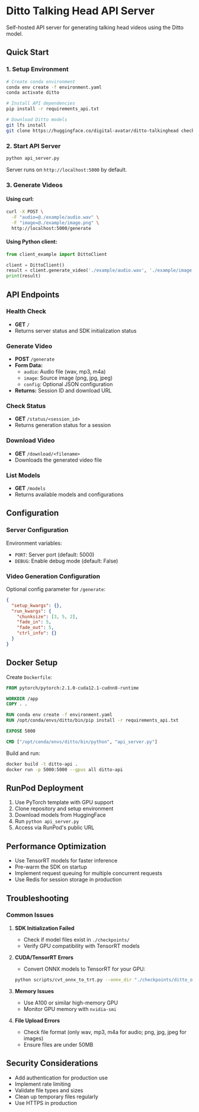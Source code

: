 # Ditto Talking Head API Server

Self-hosted API server for generating talking head videos using the Ditto model.

## Quick Start

### 1. Setup Environment

```bash
# Create conda environment
conda env create -f environment.yaml
conda activate ditto

# Install API dependencies
pip install -r requirements_api.txt

# Download Ditto models
git lfs install
git clone https://huggingface.co/digital-avatar/ditto-talkinghead checkpoints
```

### 2. Start API Server

```bash
python api_server.py
```

Server runs on `http://localhost:5000` by default.

### 3. Generate Videos

#### Using curl:

```bash
curl -X POST \
  -F "audio=@./example/audio.wav" \
  -F "image=@./example/image.png" \
  http://localhost:5000/generate
```

#### Using Python client:

```python
from client_example import DittoClient

client = DittoClient()
result = client.generate_video('./example/audio.wav', './example/image.png')
print(result)
```

## API Endpoints

### Health Check
- **GET** `/`
- Returns server status and SDK initialization status

### Generate Video
- **POST** `/generate`
- **Form Data:**
  - `audio`: Audio file (wav, mp3, m4a)
  - `image`: Source image (png, jpg, jpeg)
  - `config`: Optional JSON configuration
- **Returns:** Session ID and download URL

### Check Status
- **GET** `/status/<session_id>`
- Returns generation status for a session

### Download Video
- **GET** `/download/<filename>`
- Downloads the generated video file

### List Models
- **GET** `/models`
- Returns available models and configurations

## Configuration

### Server Configuration

Environment variables:
- `PORT`: Server port (default: 5000)
- `DEBUG`: Enable debug mode (default: False)

### Video Generation Configuration

Optional config parameter for `/generate`:

```json
{
  "setup_kwargs": {},
  "run_kwargs": {
    "chunksize": [3, 5, 2],
    "fade_in": 5,
    "fade_out": 5,
    "ctrl_info": {}
  }
}
```

## Docker Setup

Create `Dockerfile`:

```dockerfile
FROM pytorch/pytorch:2.1.0-cuda12.1-cudnn8-runtime

WORKDIR /app
COPY . .

RUN conda env create -f environment.yaml
RUN /opt/conda/envs/ditto/bin/pip install -r requirements_api.txt

EXPOSE 5000

CMD ["/opt/conda/envs/ditto/bin/python", "api_server.py"]
```

Build and run:

```bash
docker build -t ditto-api .
docker run -p 5000:5000 --gpus all ditto-api
```

## RunPod Deployment

1. Use PyTorch template with GPU support
2. Clone repository and setup environment
3. Download models from HuggingFace
4. Run `python api_server.py`
5. Access via RunPod's public URL

## Performance Optimization

- Use TensorRT models for faster inference
- Pre-warm the SDK on startup
- Implement request queuing for multiple concurrent requests
- Use Redis for session storage in production

## Troubleshooting

### Common Issues

1. **SDK Initialization Failed**
   - Check if model files exist in `./checkpoints/`
   - Verify GPU compatibility with TensorRT models

2. **CUDA/TensorRT Errors**
   - Convert ONNX models to TensorRT for your GPU:
   ```bash
   python scripts/cvt_onnx_to_trt.py --onnx_dir "./checkpoints/ditto_onnx" --trt_dir "./checkpoints/ditto_trt_custom"
   ```

3. **Memory Issues**
   - Use A100 or similar high-memory GPU
   - Monitor GPU memory with `nvidia-smi`

4. **File Upload Errors**
   - Check file format (only wav, mp3, m4a for audio; png, jpg, jpeg for images)
   - Ensure files are under 50MB

## Security Considerations

- Add authentication for production use
- Implement rate limiting
- Validate file types and sizes
- Clean up temporary files regularly
- Use HTTPS in production